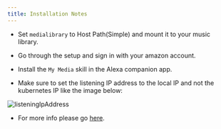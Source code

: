 ```yaml
---
title: Installation Notes
---
```


- Set `medialibrary` to Host Path(Simple) and mount it to your music library.

- Go through the setup and sign in with your amazon account.

- Install the `My Media` skill in the Alexa companion app.

- Make sure to set the listening IP address to the local IP and not the kubernetes IP like the image below:

![listeningIpAddress](img/listeningIPAddress.png)

- For more info please go [here](https://www.mymediaalexa.com/).
